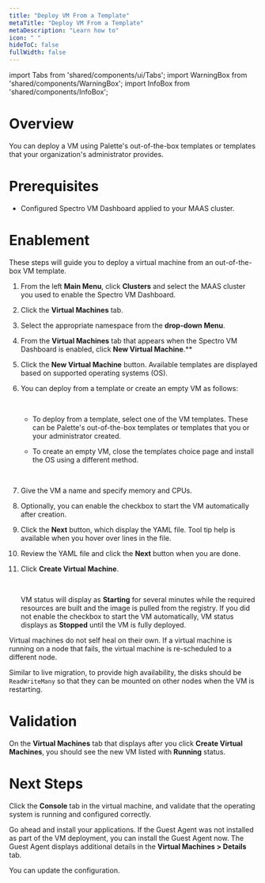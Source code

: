 ```yaml
---
title: "Deploy VM From a Template"
metaTitle: "Deploy VM From a Template"
metaDescription: "Learn how to"
icon: " "
hideToC: false
fullWidth: false
---
```


import Tabs from 'shared/components/ui/Tabs';
import WarningBox from 'shared/components/WarningBox';
import InfoBox from 'shared/components/InfoBox';


# Overview

You can deploy a VM using Palette's out-of-the-box templates or templates that your organization's administrator provides.

# Prerequisites

- Configured Spectro VM Dashboard applied to your MAAS cluster.

# Enablement

These steps will guide you to deploy a virtual machine from an out-of-the-box VM template.

1. From the left **Main Menu**, click **Clusters** and select the MAAS cluster you used to enable the Spectro VM Dashboard.


2. Click the **Virtual Machines** tab.


3. Select the appropriate namespace from the **drop-down Menu**.


4. From the **Virtual Machines** tab that appears when the Spectro VM Dashboard is enabled, click **New Virtual Machine**.**


5. Click the **New Virtual Machine** button. Available templates are displayed based on supported operating systems (OS).


6. You can deploy from a template or create an empty VM as follows: 

    <br />

    - To deploy from a template, select one of the VM templates. These can be Palette's out-of-the-box templates or templates that you or your administrator created.

    - To create an empty VM, close the templates choice page and install the OS using a different method.

    <br />

7. Give the VM a name and specify memory and CPUs.


6. Optionally, you can enable the checkbox to start the VM automatically after creation.


7. Click the **Next** button, which display the YAML file. Tool tip help is available when you hover over lines in the file. 


8. Review the YAML file and click the **Next** button when you are done. 


9. Click **Create Virtual Machine**.

    <br />

    VM status will display as **Starting** for several minutes while the required resources are built and the image is pulled from the registry. If you did not enable the checkbox to start the VM automatically, VM status displays as **Stopped** until the VM is fully deployed. 

<WarningBox>

Virtual machines do not self heal on their own. If a virtual machine is running on a node that fails, the virtual machine is re-scheduled to a different node. 

Similar to live migration, to provide high availability, the disks should be ``ReadWriteMany`` so that they can be mounted on other nodes when the VM is restarting.

</WarningBox>


# Validation

On the **Virtual Machines** tab that displays after you click **Create Virtual Machines**, you should see the new VM listed with **Running** status. 


# Next Steps

Click the **Console** tab in the virtual machine, and validate that the operating system is running and configured correctly. 

Go ahead and install your applications. If the Guest Agent was not installed as part of the VM deployment, you can install the Guest Agent now. The Guest Agent displays additional details in the **Virtual Machines > Details** tab. 

You can update the configuration. 

<br />

<br />
